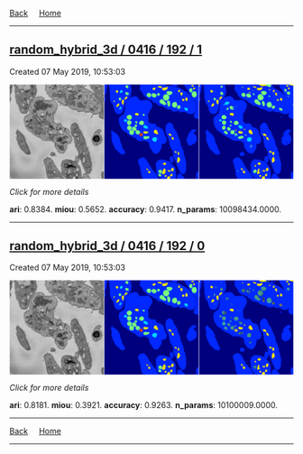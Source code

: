 
[Back](..)&nbsp;&nbsp;&nbsp;&nbsp;&nbsp;[Home](https://leapmanlab.github.io/snapshots)

---

<div class="summary"><a href="1"><h2>random_hybrid_3d / 0416 / 192 / 1</h2></a><p>Created 07 May 2019, 10:53:03
</p><a href="1"><img src="1/media/summary.png" align="center"></a><p>
<i>Click for more details</i>
</p></div>

**ari**: 0.8384. **miou**: 0.5652. **accuracy**: 0.9417. **n_params**: 10098434.0000. 

---

<div class="summary"><a href="0"><h2>random_hybrid_3d / 0416 / 192 / 0</h2></a><p>Created 07 May 2019, 10:53:03
</p><a href="0"><img src="0/media/summary.png" align="center"></a><p>
<i>Click for more details</i>
</p></div>

**ari**: 0.8181. **miou**: 0.3921. **accuracy**: 0.9263. **n_params**: 10100009.0000. 

---

[Back](..)&nbsp;&nbsp;&nbsp;&nbsp;&nbsp;[Home](https://leapmanlab.github.io/snapshots)

---